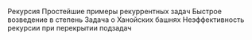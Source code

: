 Рекурсия
Простейшие примеры рекуррентных задач
Быстрое возведение в степень
Задача о Ханойских башнях
Неэффективность рекурсии при перекрытии подзадач